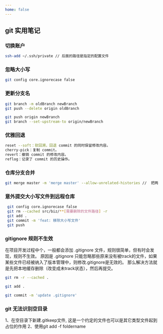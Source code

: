 ```yaml
---
home: false
---
```

## git 实用笔记

### 切换账户
``` Bash
ssh-add ~/.ssh/private // 后面的路径是指定的配置文件
```

### 忽略大小写
``` Bash
git config core.ignorecase false
```

### 更新分支名
``` Bash
git branch -m oldBranch newBranch
git push --delete origin oldBranch

git push origin newBranch
git branch --set-upstream-to origin/newBranch
```

### 优雅回退
``` Bash
reset --soft：软回溯，回退 commit 的同时保留修改内容。
cherry-pick：复制 commit。
revert：撤销 commit 的修改内容。
reflog：记录了 commit 的历史操作。
```

### 仓库分支合并
``` Bash
git merge master -m 'merge master' --allow-unrelated-histories //  把两段不相干的 分支进行强行合并
```

### 意外提交大小写文件到远程仓库

```Bash
 git config core.ignorecase false
 git rm --cached src/biz/**[需要删除的文件路径] -r
 git add .
 git commit -m 'feat: 移除大小写文件'
 git push
```

### gitignore 规则不生效

在项目开发过程中个，一般都会添加 .gitignore 文件，规则很简单，但有时会发现，规则不生效。
原因是 .gitignore 只能忽略那些原来没有被track的文件，如果某些文件已经被纳入了版本管理中，则修改.gitignore是无效的。
那么解决方法就是先把本地缓存删除（改变成未track状态），然后再提交。

```Bash
git rm -r --cached .

git add .

git commit -m 'update .gitignore'
```

### git 无法识别空目录

1、在空目录下新建.gitkeep文件, 这是一个约定的文件也可以是其它类型文件起到占位的作用
2、使用git add -f foldername 
